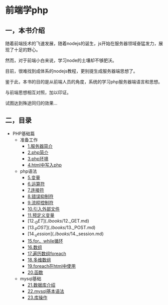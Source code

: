 # 前端学php

## 一，本书介绍

随着前端技术的飞速发展，随着nodejs的诞生，js开始在服务器领域奋猛发力，展现了十足的野心。

然而，对于前端小白来说，学习node的土壤却不够肥沃。

目前，很难找到成体系的nodejs教程，更别提生成服务器端思想了。

鉴于此，本书的目的是从前端人员的角度，系统的学习php服务器端语言和思想。

与前端思想相互对照，加以印证。

试图达到殊途同归的效果...

## 二，目录

- PHP基础篇
    - 准备工作
        - [1.服务器简介](./books/1.服务器简介.md)
        - [2.php简介](./books/2.php简介.md)
        - [3.php环境](./books/3.php环境.md)
        - [4.html中写入php](./books/4.html中写入php.md)
    - php语法
        - [5.变量](./books/5.变量.md)
        - [6.运算符](./books/6.运算符.md)
        - [7.连接符](./books/7.连接符.md)
        - [8.错误抑制符](./books/8.错误抑制符@.md)
        - [9.流程控制符](./books/9.流程控制符.md)
        - [10.引入外部文件](./books/10.引入外部文件.md)
        - [11.预定义变量](./books/11.预定义变量.md)
        - [12.$_GET](./books/12.$_GET.md)
        - [13.$_POST](./books/13.$_POST.md)
        - [14.$_session](./books/14.$_session.md)
        - [15.for、while循环](./books/15.for、while循环.md)
        - [16.数组](./books/16.数组.md)
        - [17.遍历数组foreach](./books/17.遍历数组foreach.md)
        - [18.多维数组](./books/18.多维数组.md)
        - [19.foreach在html中使用](./books/19.foreach在html中使用.md)
        - [20.函数](./books/20.函数.md)
    - mysql基础
        - [21.数据库介绍](./books/21.数据库介绍.md)
        - [22.mysql基本语法](./books/22.mysql基本语法.md)
        - [23.库操作](./books/23.库操作.md)
    
        

